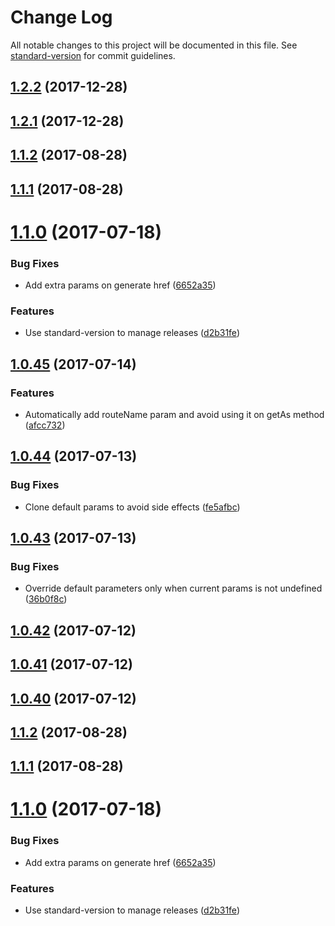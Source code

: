# Change Log

All notable changes to this project will be documented in this file. See [standard-version](https://github.com/conventional-changelog/standard-version) for commit guidelines.

<a name="1.2.2"></a>
## [1.2.2](https://github.com/trovit/next-routes/compare/v1.2.1...v1.2.2) (2017-12-28)



<a name="1.2.1"></a>
## [1.2.1](https://github.com/trovit/next-routes/compare/v1.2.0...v1.2.1) (2017-12-28)



<a name="1.1.2"></a>
## [1.1.2](https://github.com/trovit/next-routes/compare/v1.1.1...v1.1.2) (2017-08-28)



<a name="1.1.1"></a>
## [1.1.1](https://github.com/trovit/next-routes/compare/v1.1.0...v1.1.1) (2017-08-28)



<a name="1.1.0"></a>
# [1.1.0](https://github.com/trovit/next-routes/compare/v1.0.45...v1.1.0) (2017-07-18)


### Bug Fixes

* Add extra params on generate href ([6652a35](https://github.com/trovit/next-routes/commit/6652a35))


### Features

* Use standard-version to manage releases ([d2b31fe](https://github.com/trovit/next-routes/commit/d2b31fe))



<a name="1.0.45"></a>
## [1.0.45](https://github.com/trovit/next-routes/compare/v1.0.44...v1.0.45) (2017-07-14)


### Features

* Automatically add routeName param and avoid using it on getAs method ([afcc732](https://github.com/trovit/next-routes/commit/afcc732))



<a name="1.0.44"></a>
## [1.0.44](https://github.com/trovit/next-routes/compare/v1.0.43...v1.0.44) (2017-07-13)


### Bug Fixes

* Clone default params to avoid side effects ([fe5afbc](https://github.com/trovit/next-routes/commit/fe5afbc))



<a name="1.0.43"></a>
## [1.0.43](https://github.com/trovit/next-routes/compare/v1.0.42...v1.0.43) (2017-07-13)


### Bug Fixes

* Override default parameters only when current params is not undefined ([36b0f8c](https://github.com/trovit/next-routes/commit/36b0f8c))



<a name="1.0.42"></a>
## [1.0.42](https://github.com/trovit/next-routes/compare/v1.0.41...v1.0.42) (2017-07-12)



<a name="1.0.41"></a>
## [1.0.41](https://github.com/trovit/next-routes/compare/v1.0.40...v1.0.41) (2017-07-12)



<a name="1.0.40"></a>
## [1.0.40](https://github.com/trovit/next-routes/compare/1.0.40...v1.0.40) (2017-07-12)



<a name="1.1.2"></a>
## [1.1.2](https://github.com/trovit/next-routes/compare/v1.1.1...v1.1.2) (2017-08-28)



<a name="1.1.1"></a>
## [1.1.1](https://github.com/trovit/next-routes/compare/v1.1.0...v1.1.1) (2017-08-28)



<a name="1.1.0"></a>
# [1.1.0](https://github.com/trovit/next-routes/compare/v1.0.45...v1.1.0) (2017-07-18)


### Bug Fixes

* Add extra params on generate href ([6652a35](https://github.com/trovit/next-routes/commit/6652a35))


### Features

* Use standard-version to manage releases ([d2b31fe](https://github.com/trovit/next-routes/commit/d2b31fe))
